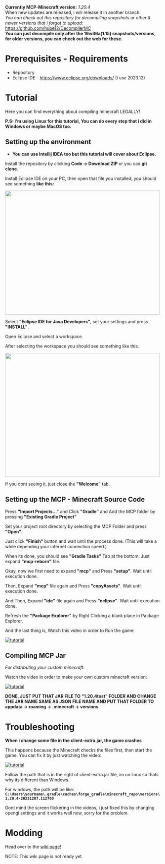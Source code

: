 **Currently MCP-Minecraft version:** *1.20.4* <br>
When new updates are released, i will release it in another branch.<br>
*You can check out this repository for decompiling snapshots or other & newer versions that i forgot to upload:* https://github.com/hube12/DecompilerMC<br>
**You can just decompile only after the 19w36a(1.15) snapshots/versions, for older versions, you can check out the web for these.**



# Prerequisites - Requirements
- Repository
- Eclipse IDE - https://www.eclipse.org/downloads/ (I use 2023.12)


# Tutorial
Here you can find everything about compiling minecraft LEGALLY!

**P.S: I'm using Linux for this tutorial, You can do every step that i did in Windows or maybe MacOS too.**

## Setting up the environment
* **You can use Intellij IDEA too but this tutorial will cover about Eclipse.**

Install the repository by clicking **Code -> Download ZIP** or you can **git clone**.

Install Eclipse IDE on your PC, then open that file you installed,
you should see something **like this:**

<img src="https://github.com/WH0LEWHALE/minecraft-sc-compiling-tutorial/assets/146978592/746ed24d-8747-447f-8564-1588e87d0b3d" width="500" height="400">

Select **"Eclipse IDE for Java Developers"**, set your settings and press **"INSTALL"**.

Open Eclipse and select a workspace.

After selecting the workspace you should see something like this:

<img src="https://github.com/WH0LEWHALE/minecraft-sc-compiling-tutorial/assets/146978592/d12566cc-f221-4cf3-9535-75c3dcaa1990" width="500" height="400">

If you dont seeing it, just close the **"Welcome"** tab.

## Setting up the MCP - Minecraft Source Code

Press **"Import Projects..."** and Click **"Gradle"** and Add the MCP folder by pressing **"Existing Gradle Project"**

Set your project root directory by selecting the MCP Folder and press **"Open"**. 

Just click **"Finish"** button and wait until the process done. (This will take a while depending your internet connection speed.)

When its done, you should see **"Gradle Tasks"** Tab at the bottom. Just expand **"mcp-reborn"** file.

Okay, now we first need to expand **"mcp"** and Press **"setup"**. Wait until execution done.

Then, Expand **"mcp"** file again and Press **"copyAssets"**. Wait until execution done.

And Then, Expand **"ide"** file again and Press **"eclipse"**. Wait until execution done.

Refresh the **"Package Explorer"** by Right Clicking a blank place in Package Explorer.

And the last thing is, Watch this video in order to Run the game:

[![tutorial](https://github.com/WH0LEWHALE/minecraft-sc-compiling-tutorial/assets/146978592/9b0da457-e941-4117-a4a5-cb9399888700)](https://github.com/WH0LEWHALE/minecraft-sc-compiling-tutorial/assets/146978592/9b0da457-e941-4117-a4a5-cb9399888700)

## Compiling MCP Jar
*For distributing your custom minecraft.*

Watch the video in order to make your own custom minecraft version:

[![tutorial](https://github.com/WH0LEWHALE/minecraft-sc-compiling-tutorial/assets/146978592/3f7a052e-f7c5-47d0-956f-abd2965a1796)](https://github.com/WH0LEWHALE/minecraft-sc-compiling-tutorial/assets/146978592/3f7a052e-f7c5-47d0-956f-abd2965a1796)

**DONE, JUST PUT THAT JAR FILE TO "1.20.4test" FOLDER AND CHANGE THE JAR NAME SAME AS JSON FILE NAME AND PUT THAT FOLDER TO appdata -> roaming -> .minecraft -> versions**


# Troubleshooting

**When i change some file in the client-extra.jar, the game crashes**

This happens because the Minecraft checks the files first, then start the game. You can fix it by just watching the video:

[![tutorial](https://github.com/WH0LEWHALE/minecraft-sc-compiling-tutorial/assets/146978592/8f871acd-8cee-4361-82c6-35ee996b5c4a)](https://github.com/WH0LEWHALE/minecraft-sc-compiling-tutorial/assets/146978592/8f871acd-8cee-4361-82c6-35ee996b5c4a)

Follow the path that is in the right of client-extra.jar file, im on linux so thats why its different than Windows.

For windows, the path will be like: **``C:\Users\yourname\.gradle\caches\forge_gradle\minecraft_repo\versions\1.20.4-20231207.112700``**

Dont mind the screen flickering in the videos, i just fixed this by changing opengl settings and it works well now, sorry for the problem.


# Modding

Head over to the [wiki page!](https://github.com/WH0LEWHALE/minecraft-sc-compiling-tutorial/wiki/Modding)

NOTE: This wiki page is not ready yet.

